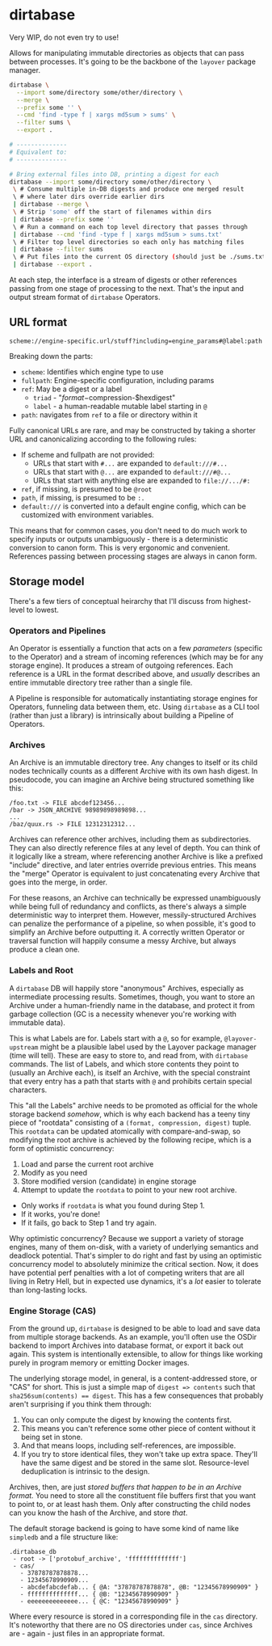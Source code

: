 dirtabase
=========

Very WIP, do not even try to use!

Allows for manipulating immutable directories as objects that can pass between
processes. It's going to be the backbone of the `layover` package manager.

```bash
dirtabase \
  --import some/directory some/other/directory \
  --merge \
  --prefix some '' \
  --cmd 'find -type f | xargs md5sum > sums' \
  --filter sums \
  --export .

# --------------
# Equivalent to:
# --------------

# Bring external files into DB, printing a digest for each
dirtabase --import some/directory some/other/directory \
 \ # Consume multiple in-DB digests and produce one merged result
 \ # where later dirs override earlier dirs
 | dirtabase --merge \
 \ # Strip 'some' off the start of filenames within dirs
 | dirtabase --prefix some ''
 \ # Run a command on each top level directory that passes through
 | dirtabase --cmd 'find -type f | xargs md5sum > sums.txt'
 \ # Filter top level directories so each only has matching files
 | dirtabase --filter sums
 \ # Put files into the current OS directory (should just be ./sums.txt in this case)
 | dirtabase --export .
```

At each step, the interface is a stream of digests or other references
passing from one stage of processing to the next. That's the input and
output stream format of `dirtabase` Operators.

## URL format

```
scheme://engine-specific.url/stuff?including=engine_params#@label:path
```

Breaking down the parts:

 * `scheme`: Identifies which engine type to use
 * `fullpath`: Engine-specific configuration, including params
 * `ref`: May be a digest or a label
   * `triad` - "$format-$compression-$hexdigest"
   * `label` - a human-readable mutable label starting in `@`
 * `path`: navigates from `ref` to a file or directory within it

Fully canonical URLs are rare, and may be constructed by taking a shorter URL
and canonicalizing according to the following rules:

 * If scheme and fullpath are not provided:
   * URLs that start with `#...` are expanded to `default:///#...`
   * URLs that start with `@...` are expanded to `default:///#@...`
   * URLs that start with anything else are expanded to `file://.../#:`
 * `ref`, if missing, is presumed to be `@root`
 * `path`, if missing, is presumed to be `:.`
 * `default:///` is converted into a default engine config, which can be customized with environment variables.

This means that for common cases, you don't need to do much work to specify
inputs or outputs unambiguously - there is a deterministic conversion to canon form.
This is very ergonomic and convenient. References passing between processing
stages are always in canon form.

## Storage model

There's a few tiers of conceptual heirarchy that I'll discuss from highest-level to lowest.

### Operators and Pipelines

An Operator is essentially a function that acts on a few _parameters_ (specific to the Operator) and a stream of incoming references (which may be for any storage engine). It produces a stream of outgoing references. Each reference is a URL in the format described above, and _usually_ describes an entire immutable directory tree rather than a single file.

A Pipeline is responsible for automatically instantiating storage engines for Operators, funneling data between them, etc. Using `dirtabase` as a CLI tool (rather than just a library) is intrinsically about building a Pipeline of Operators.

### Archives

An Archive is an immutable directory tree. Any changes to itself or its child nodes technically counts as a different Archive with its own hash digest. In pseudocode, you can imagine an Archive being structured something like this:

```
/foo.txt -> FILE abcdef123456...
/bar -> JSON_ARCHIVE 98989898989898...
...
/baz/quux.rs -> FILE 12312312312...
```

Archives can reference other archives, including them as subdirectories. They can also directly reference files at any level of depth. You can think of it logically like a stream, where referencing another Archive is like a prefixed "include" directive, and later entries override previous entries. This means the "merge" Operator is equivalent to just concatenating every Archive that goes into the merge, in order.

For these reasons, an Archive can technically be expressed unambiguously while being full of redundancy and conflicts, as there's always a simple deterministic way to interpret them. However, messily-structured Archives can penalize the performance of a pipeline, so when possible, it's good to simplify an Archive before outputting it. A correctly written Operator or traversal function will happily consume a messy Archive, but always produce a clean one.

### Labels and Root

A `dirtabase` DB will happily store "anonymous" Archives, especially as intermediate processing results. Sometimes, though, you want to store an Archive under a human-friendly name in the database, and protect it from garbage collection (GC is a necessity whenever you're working with immutable data).

This is what Labels are for. Labels start with a `@`, so for example, `@layover-upstream` might be a plausible label used by the Layover package manager (time will tell). These are easy to store to, and read from, with `dirtabase` commands. The list of Labels, and which store contents they point to (usually an Archive each), is itself an Archive, with the special constraint that every entry has a path that starts with `@` and prohibits certain special characters.

This "all the Labels" archive needs to be promoted as official for the whole storage backend _somehow_, which is why each backend has a teeny tiny piece of "rootdata" consisting of a `(format, compression, digest)` tuple. This `rootdata` can be updated atomically with compare-and-swap, so modifying the root archive is achieved by the following recipe, which is a form of optimistic concurrency:

1. Load and parse the current root archive
2. Modify as you need
3. Store modified version (candidate) in engine storage
4. Attempt to update the `rootdata` to point to your new root archive.
  * Only works if `rootdata` is what you found during Step 1.
  * If it works, you're done!
  * If it fails, go back to Step 1 and try again.

Why optimistic concurrency? Because we support a variety of storage engines, many of them on-disk, with a variety of underlying semantics and deadlock potential. That's simpler to do right and fast by using an optimistic concurrency model to absolutely minimize the critical section. Now, it does have potential perf penalties with a lot of competing writers that are all living in Retry Hell, but in expected use dynamics, it's a _lot_ easier to tolerate than long-lasting locks.

### Engine Storage (CAS)

From the ground up, `dirtabase` is designed to be able to load and save data from multiple storage backends. As an example, you'll often use the OSDir backend to import Archives into database format, or export it back out again. This system is intentionally extensible, to allow for things like working purely in program memory or emitting Docker images.

The underlying storage model, in general, is a content-addressed store, or "CAS" for short. This is just a simple map of `digest => contents` such that `sha256sum(contents) == digest`. This has a few consequences that probably aren't surprising if you think them through:

 1. You can only compute the digest by knowing the contents first.
 2. This means you can't reference some other piece of content without it being set in stone.
 3. And that means loops, including self-references, are impossible.
 4. If you try to store identical files, they won't take up extra space. They'll have the same digest and be stored in the same slot. Resource-level deduplication is intrinsic to the design.

Archives, then, are just _stored buffers that happen to be in an Archive format._ You need to store all the constituent file buffers first that you want to point to, or at least hash them. Only after constructing the child nodes can you know the hash of the Archive, and store _that_.

The default storage backend is going to have some kind of name like `simpledb` and a file structure like:

```
.dirtabase_db
 - root -> ['protobuf_archive', 'ffffffffffffff']
 - cas/
   - 37878787878878...
   - 12345678990909...
   - abcdefabcdefab... { @A: "37878787878878", @B: "12345678990909" }
   - ffffffffffffff... { @B: "12345678990909" }
   - eeeeeeeeeeeeee... { @C: "12345678990909" }
```

Where every resource is stored in a corresponding file in the `cas` directory. It's noteworthy that there are no OS directories under `cas`, since Archives are - again - just files in an appropriate format.
